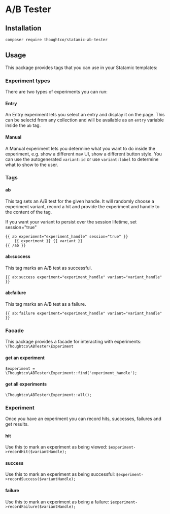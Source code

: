 # A/B Tester

## Installation

`composer require thoughtco/statamic-ab-tester`

## Usage

This package provides tags that you can use in your Statamic templates:


### Experiment types
There are two types of experiments you can run: 

#### Entry
An Entry experiment lets you select an entry and display it on the page. This can be selectd from any collection and will be available as an `entry` variable inside the `ab` tag.

#### Manual
A Manual experiment lets you determine what you want to do inside the experiment, e.g. show a different nav UI, show a different button style. You can use the autogenerated `variant:id` or use `variant:label` to determine what to show to the user. 

### Tags 

#### ab
This tag sets an A/B test for the given handle. It will randomly choose a experiment variant, record a hit and provide the experiment and handle to the content of the tag.

If you want your variant to persist over the session lifetime, set session="true"

```antlers
{{ ab experiment="experiment_handle" session="true" }}
    {{ experiment }} {{ variant }}
{{ /ab }}
```

#### ab:success
This tag marks an A/B test as successful.

```antlers
{{ ab:success experiment="experiment_handle" variant="variant_handle" }}
```

#### ab:failure
This tag marks an A/B test as a failure.

```antlers
{{ ab:failure experiment="experiment_handle" variant="variant_handle" }}
```


### Facade
This package provides a facade for interacting with experiments:
`\Thoughtco\ABTester\Experiment`

#### get an experiment
`$experiment = \Thoughtco\ABTester\Experiment::find('experiment_handle');`

#### get all experiments
`\Thoughtco\ABTester\Experiment::all();`


### Experiment
Once you have an experiment you can record hits, successes, failures and get results.

#### hit
Use this to mark an experiment as being viewed:
`$experiment->recordHit($variantHandle);`

#### success
Use this to mark an experiment as being successful:
`$experiment->recordSuccess($variantHandle);`

#### failure
Use this to mark an experiment as being a failure:
`$experiment->recordFailure($variantHandle);`

